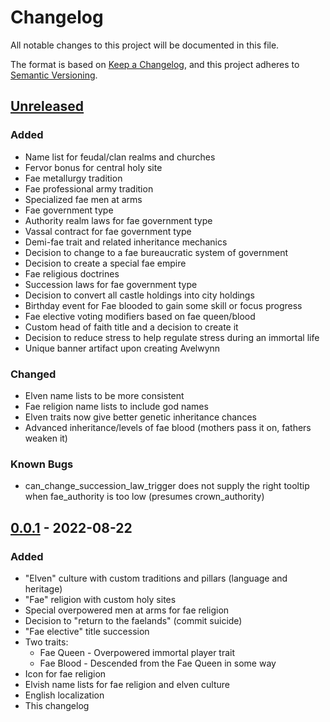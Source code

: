 # Changelog
All notable changes to this project will be documented in this file.

The format is based on [Keep a Changelog](https://keepachangelog.com/en/1.0.0/),
and this project adheres to [Semantic Versioning](https://semver.org/spec/v2.0.0.html).

## [Unreleased]
### Added
- Name list for feudal/clan realms and churches
- Fervor bonus for central holy site
- Fae metallurgy tradition
- Fae professional army tradition
- Specialized fae men at arms
- Fae government type
- Authority realm laws for fae government type
- Vassal contract for fae government type
- Demi-fae trait and related inheritance mechanics
- Decision to change to a fae bureaucratic system of government
- Decision to create a special fae empire
- Fae religious doctrines
- Succession laws for fae government type
- Decision to convert all castle holdings into city holdings
- Birthday event for Fae blooded to gain some skill or focus progress
- Fae elective voting modifiers based on fae queen/blood
- Custom head of faith title and a decision to create it
- Decision to reduce stress to help regulate stress during an immortal life
- Unique banner artifact upon creating Avelwynn

### Changed
- Elven name lists to be more consistent
- Fae religion name lists to include god names
- Elven traits now give better genetic inheritance chances
- Advanced inheritance/levels of fae blood (mothers pass it on, fathers weaken it)

### Known Bugs
- can_change_succession_law_trigger does not supply the right tooltip when fae_authority is too low (presumes crown_authority)

## [0.0.1] - 2022-08-22
### Added
- "Elven" culture with custom traditions and pillars (language and heritage)
- "Fae" religion with custom holy sites
- Special overpowered men at arms for fae religion
- Decision to "return to the faelands" (commit suicide)
- "Fae elective" title succession
- Two traits:
  - Fae Queen - Overpowered immortal player trait
  - Fae Blood - Descended from the Fae Queen in some way
- Icon for fae religion
- Elvish name lists for fae religion and elven culture
- English localization
- This changelog

[Unreleased]: https://github.com/deep-dolphin/mod-ck3-elven-queen/compare/v0.0.1...HEAD
[0.0.1]: https://github.com/deep-dolphin/mod-ck3-elven-queen/releases/tag/v0.0.1